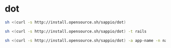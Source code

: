# dot

```bash
sh <(curl -s http://install.opensource.sh/sappio/dot)
```

```bash
sh <(curl -s http://install.opensource.sh/sappio/dot) -t rails
```

```bash
sh <(curl -s http://install.opensource.sh/sappio/dot) -a app-name -n namespace
```
